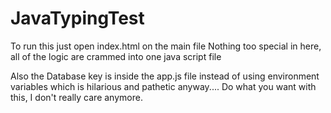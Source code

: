 # JavaTypingTest
To run this just open index.html on the main file
Nothing too special in here, all of the logic are crammed into one java script file

Also the Database key is inside the app.js file instead of using environment variables which is hilarious and pathetic
anyway.... Do what you want with this, I don't really care anymore.

